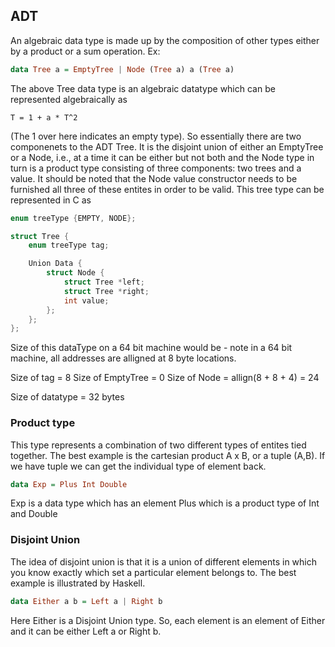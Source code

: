 ADT
----

An algebraic data type is made up by the composition of other types either by a product or a sum operation. Ex:

```haskell
data Tree a = EmptyTree | Node (Tree a) a (Tree a)
```

The above Tree data type is an algebraic datatype which can be represented algebraically as

```
T = 1 + a * T^2
```

(The 1 over here indicates an empty type). So essentially there are two componenets to the ADT Tree. It is the disjoint union of either an EmptyTree or a Node, i.e., at a time it can be either but not both and the Node type in turn is a product type consisting of three components: two trees and a value. It should be noted that the Node value constructor needs to be furnished all three of these entites in order to be valid. This tree type can be represented in C as

```c
enum treeType {EMPTY, NODE};

struct Tree {
    enum treeType tag;

    Union Data {
        struct Node {
            struct Tree *left;
            struct Tree *right;
            int value;
        };
    };
};
```

Size of this dataType on a 64 bit machine would be - note in a 64 bit machine, all addresses are alligned at 8 byte locations.

Size of tag = 8
Size of EmptyTree = 0
Size of Node = allign(8 + 8 + 4)
             = 24

Size of datatype = 32 bytes

### Product type
This type represents a combination of two different types of entites tied together. The best example is the cartesian product A x B, or a tuple (A,B). If we have tuple we can get the individual type of element back.

```haskell
data Exp = Plus Int Double
```

Exp is a data type which has an element Plus which is a product type of Int and Double

### Disjoint Union
The idea of disjoint union is that it is a union of different elements in which you know exactly which set a particular element belongs to. The best example is illustrated by Haskell.

```haskell
data Either a b = Left a | Right b
```

Here Either is a Disjoint Union type. So, each element is an element of Either and it can be either Left a or Right b.
